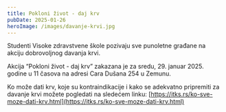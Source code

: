 ```yaml
---
title: Pokloni život - daj krv
pubDate: 2025-01-26
heroImage: /images/davanje-krvi.jpg
---
```


Studenti Visoke zdravstvene škole pozivaju sve punoletne građane na akciju dobrovoljnog davanja krvi.

Akcija “Pokloni život - daj krv” zakazana je za sredu, 29. januar 2025. godine u 11 časova na adresi Cara Dušana 254 u Zemunu.

Ko može dati krv, koje su kontraindikacije i kako se adekvatno pripremiti za davanje krvi možete pogledati na sledećem linku: [https://itks.rs/ko-sve-moze-dati-krv.html](https://itks.rs/ko-sve-moze-dati-krv.html)

